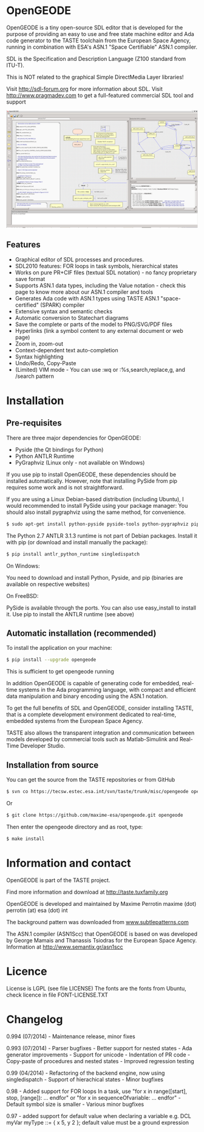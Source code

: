 OpenGEODE
=========

OpenGEODE is a tiny open-source SDL editor that is developed for
the purpose of providing an easy to use and free state machine editor and
Ada code generator to the TASTE toolchain from the European Space Agency,
running in combination with ESA's ASN.1 "Space Certifiable" ASN.1 compiler.

SDL is the Specification and Description Language (Z100 standard from ITU-T).

This is NOT related to the graphical Simple DirectMedia Layer libraries!

Visit http://sdl-forum.org for more information about SDL.
Visit http://www.pragmadev.com to get a full-featured commercial SDL tool and support


![alt tag](icons/opengeode-screenshot.png)


Features
--------

- Graphical editor of SDL processes and procedures.
- SDL2010 features: FOR loops in task symbols, hierarchical states 
- Works on pure PR+CIF files (textual SDL notation) - no fancy proprietary save format
- Supports ASN.1 data types, including the Value notation - check this page to know more about our ASN.1 compiler and tools 
- Generates Ada code with ASN.1 types using TASTE ASN.1 "space-certified" (SPARK) compiler 
- Extensive syntax and semantic checks 
- Automatic conversion to Statechart diagrams 
- Save the complete or parts of the model to PNG/SVG/PDF files
- Hyperlinks (link a symbol content to any external document or web page) 
- Zoom in, zoom-out 
- Context-dependent text auto-completion 
- Syntax highlighting 
- Undo/Redo, Copy-Paste 
- (Limited) VIM mode - You can use :wq or :%s,search,replace,g, and /search pattern

Installation
============

Pre-requisites
--------------

There are three major dependencies for OpenGEODE:

- Pyside (the Qt bindings for Python)
- Python ANTLR Runtime
- PyGraphviz (Linux only - not available on Windows)

If you use pip to install OpenGEODE, these dependencies should be installed
automatically. However, note that installing PySide from pip requires some
work and is not straightforward.

If you are using a Linux Debian-based distribution (including Ubuntu),
I would recommended to install PySide using your package manager:
You should also install pygraphviz using the same method, for convenience.

```bash
$ sudo apt-get install python-pyside pyside-tools python-pygraphviz pip
```

The Python 2.7 ANTLR 3.1.3 runtime is not part of Debian packages. Install
it with pip (or download and install manually the package):

```bash
$ pip install antlr_python_runtime singledispatch
```

On Windows:

You need to download and install Python, Pyside, and pip (binaries are
available on respective websites)

On FreeBSD:

PySide is available through the ports.
You can also use easy_install to install it.
Use pip to install the ANTLR runtime (see above)

Automatic installation (recommended)
------------------------------------

To install the application on your machine:

```bash
$ pip install --upgrade opengeode
```

This is sufficient to get opengeode running

In addition OpenGEODE is capable of generating code for embedded, real-
time systems in the Ada programming language, with compact and efficient
data manipulation and binary encoding using the ASN.1 notation.

To get the full benefits of SDL and OpenGEODE, consider installing
TASTE, that is a complete development environment dedicated to
real-time, embedded systems from the European Space Agency.

TASTE also allows the transparent integration and communication between
models developed by commercial tools such as Matlab-Simulink and 
Real-Time Developer Studio.

Installation from source
------------------------

You can get the source from the TASTE repositories or from GitHub

```bash
$ svn co https://tecsw.estec.esa.int/svn/taste/trunk/misc/opengeode opengeode
```

Or
```bash
$ git clone https://github.com/maxime-esa/opengeode.git opengeode
``` 

Then enter the opengeode directory and as root, type:

```bash
$ make install
```

Information and contact
=======================

OpenGEODE is part of the TASTE project.

Find more information and download at http://taste.tuxfamily.org

OpenGEODE is developed and maintained by Maxime Perrotin
maxime (dot) perrotin (at) esa (dot) int

The background pattern was downloaded from www.subtlepatterns.com

The ASN.1 compiler (ASN1Scc) that OpenGEODE is based on was
developed by George Mamais and Thanassis Tsiodras for the European
Space Agency. Information at http://www.semantix.gr/asn1scc

Licence
=======

License is LGPL (see file LICENSE)
The fonts are the fonts from Ubuntu, check licence in file FONT-LICENSE.TXT

Changelog
=========

0.994 (07/2014)
     - Maintenance release, minor fixes

0.993 (07/2014)
     - Parser bugfixes
     - Better support for nested states
     - Ada generator improvements
     - Support for unicode
     - Indentation of PR code
     - Copy-paste of procedures and nested states
     - Improved regression testing

0.99 (04/2014)
     - Refactoring of the backend engine, now using singledispatch
     - Support of hierachical states
     - Minor bugfixes


0.98
     - Added support for FOR loops
       In a task, use "for x in range([start], stop, [range]): ... endfor"
       or "for x in sequenceOfvariable: ... endfor"
     - Default symbol size is smaller
     - Various minor bugfixes


0.97
     - added support for default value when declaring a variable
       e.g. DCL myVar myType ::= { x 5, y 2 };
       default value must be a ground expression

